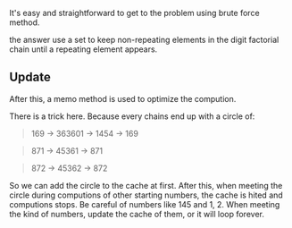 It's easy and straightforward to get to the problem using brute force method.

the answer use a set to keep non-repeating elements in the digit factorial chain
until a repeating element appears.

## Update

After this, a memo method is used to optimize the compution.

There is a trick here. Because every chains end up with a circle of:

> 169 → 363601 → 1454 → 169

> 871 → 45361 → 871

> 872 → 45362 → 872

So we can add the circle to the cache at first.
After this, when meeting the circle during computions of other starting numbers,
the cache is hited and computions stops.
Be careful of numbers like 145 and 1, 2.
When meeting the kind of numbers, update the cache of them, or it will loop forever.
